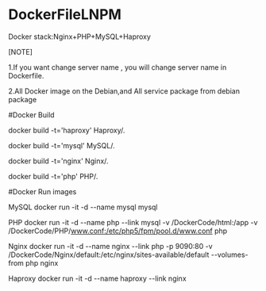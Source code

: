 # DockerFileLNPM
Docker stack:Nginx+PHP+MySQL+Haproxy

[NOTE]

1.If you want change server name , you will change server name in Dockerfile.

2.All Docker image on the Debian,and All service package from debian package

#Docker Build

docker build -t='haproxy'  Haproxy/.

docker build -t='mysql'  MySQL/.

docker build -t='nginx' Nginx/.

docker build -t='php' PHP/.

#Docker Run images

MySQL
docker run -it -d --name mysql mysql

PHP
docker run -it -d --name php --link mysql -v /DockerCode/html:/app -v /DockerCode/PHP/www.conf:/etc/php5/fpm/pool.d/www.conf php

Nginx
docker run -it -d --name nginx --link php -p 9090:80 -v /DockerCode/Nginx/default:/etc/nginx/sites-available/default --volumes-from php nginx

Haproxy
docker run -it -d --name haproxy --link nginx

